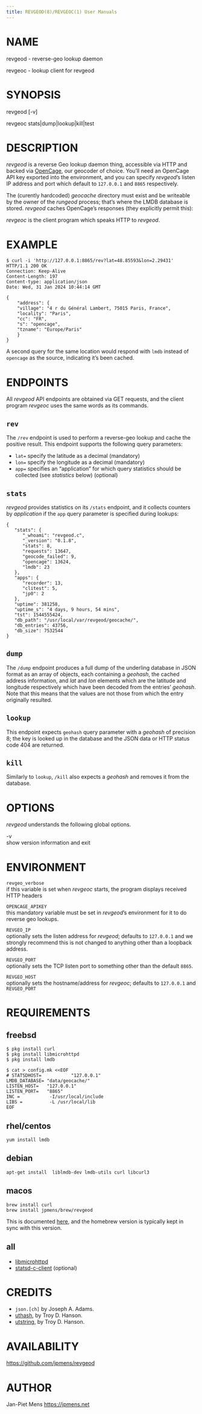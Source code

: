 ```yaml
---
title: REVGEOD(8)/REVGEOC(1) User Manuals
---
```


# NAME

revgeod - reverse-geo lookup daemon

revgeoc - lookup client for revgeod

# SYNOPSIS

revgeod \[-v\]

revgeoc stats\|dump\|lookup\|kill\|test

# DESCRIPTION

*revgeod* is a reverse Geo lookup daemon thing, accessible via HTTP and
backed via [OpenCage](https://opencagedata.com), our geocoder of choice.
You’ll need an OpenCage API key exported into the environment, and you
can specify *revgeod*’s listen IP address and port which default to
`127.0.0.1` and `8865` respectively.

The (curently hardcoded) *geocache* directory must exist and be
writeable by the owner of the *rungeod* process; that’s where the LMDB
database is stored. *revgeod* caches OpenCage’s responses (they
explicitly permit this):

*revgeoc* is the client program which speaks HTTP to *revgeod*.

# EXAMPLE

    $ curl -i 'http://127.0.0.1:8865/rev?lat=48.85593&lon=2.29431'
    HTTP/1.1 200 OK
    Connection: Keep-Alive
    Content-Length: 197
    Content-type: application/json
    Date: Wed, 31 Jan 2024 10:44:14 GMT

    {
        "address": {
        "village": "4 r du Général Lambert, 75015 Paris, France",
        "locality": "Paris",
        "cc": "FR",
        "s": "opencage",
        "tzname": "Europe/Paris"
        }
    }

A second query for the same location would respond with `lmdb` instead
of `opencage` as the source, indicating it’s been cached.

# ENDPOINTS

All *revgeod* API endpoints are obtained via GET requests, and the
client program *revgeoc* uses the same words as its commands.

## `rev`

The `/rev` endpoint is used to perform a reverse-geo lookup and cache
the positive result. This endpoint supports the following query
parameters:

- `lat=` specify the latitude as a decimal (mandatory)
- `lon=` specify the longitude as a decimal (mandatory)
- `app=` specifies an “application” for which query statistics should be
  collected (see *statistics* below) (optional)

## `stats`

*revgeod* provides statistics on its `/stats` endpoint, and it collects
counters by *application* if the `app` query parameter is specified
during lookups:

    {
       "stats": {
          "_whoami": "revgeod.c",
          "_version": "0.1.8",
          "stats": 8,
          "requests": 13647,
          "geocode_failed": 9,
          "opencage": 13624,
          "lmdb": 23
       },
       "apps": {
          "recorder": 13,
          "clitest": 5,
          "jp0": 2
       },
       "uptime": 381258,
       "uptime_s": "4 days, 9 hours, 54 mins",
       "tst": 1544555424,
       "db_path": "/usr/local/var/revgeod/geocache/",
       "db_entries": 43756,
       "db_size": 7532544
    }

## `dump`

The `/dump` endpoint produces a full dump of the underling database in
JSON format as an array of objects, each containing a *geohash*, the
cached address information, and *lat* and *lon* elements which are the
latitude and longitude respectively which have been decoded from the
entries’ *geohash*. Note that this means that the values are not those
from which the entry originally resulted.

## `lookup`

This endpoint expects `geohash` query parameter with a *geohash* of
precision 8; the key is looked up in the database and the JSON data or
HTTP status code 404 are returned.

## `kill`

Similarly to `lookup`, `/kill` also expects a *geohash* and removes it
from the database.

# OPTIONS

*revgeod* understands the following global options.

-v  
show version information and exit

# ENVIRONMENT

`revgeo_verbose`  
if this variable is set when *revgeoc* starts, the program displays
received HTTP headers

`OPENCAGE_APIKEY`  
this mandatory variable must be set in *revgeod*’s environment for it to
do reverse geo lookups.

`REVGEO_IP`  
optionally sets the listen address for *revgeod*; defaults to
`127.0.0.1` and we strongly recommend this is not changed to anything
other than a loopback address.

`REVGEO_PORT`  
optionally sets the TCP listen port to something other than the default
`8865`.

`REVGEO_HOST`  
optionally sets the hostname/address for *revgeoc*; defaults to
`127.0.0.1` and `REVGEO_PORT`

# REQUIREMENTS

## freebsd

    $ pkg install curl
    $ pkg install libmicrohttpd
    $ pkg install lmdb

    $ cat > config.mk <<EOF
    # STATSDHOST=           "127.0.0.1"
    LMDB_DATABASE= "data/geocache/"
    LISTEN_HOST=   "127.0.0.1"
    LISTEN_PORT=   "8865"
    INC =           -I/usr/local/include
    LIBS =          -L /usr/local/lib
    EOF

## rhel/centos

    yum install lmdb

## debian

    apt-get install  liblmdb-dev lmdb-utils curl libcurl3

## macos

    brew install curl
    brew install jpmens/brew/revgeod

This is documented [here](https://github.com/jpmens/homebrew-brew), and
the homebrew version is typically kept in sync with this version.

## all

- [libmicrohttpd](https://www.gnu.org/software/libmicrohttpd/)
- [statsd-c-client](https://github.com/romanbsd/statsd-c-client)
  (optional)

# CREDITS

- `json.[ch]` by Joseph A. Adams.
- [uthash](https://troydhanson.github.io/uthash/), by Troy D. Hanson.
- [utstring](https://troydhanson.github.io/uthash/utstring.html), by
  Troy D. Hanson.

# AVAILABILITY

<https://github.com/jpmens/revgeod>

# AUTHOR

Jan-Piet Mens <https://jpmens.net>
